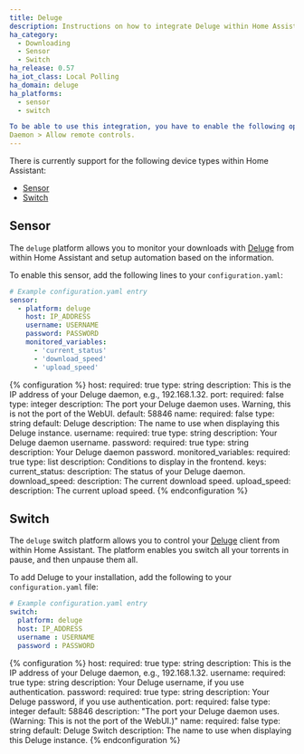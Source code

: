 ```yaml
---
title: Deluge
description: Instructions on how to integrate Deluge within Home Assistant.
ha_category:
  - Downloading
  - Sensor
  - Switch
ha_release: 0.57
ha_iot_class: Local Polling
ha_domain: deluge
ha_platforms:
  - sensor
  - switch

To be able to use this integration, you have to enable the following option in deluge settings:
Daemon > Allow remote controls.
---
```


There is currently support for the following device types within Home Assistant:

- [Sensor](#sensor)
- [Switch](#switch)

## Sensor

The `deluge` platform allows you to monitor your downloads with [Deluge](https://deluge-torrent.org/) from within Home Assistant and setup automation based on the information.

To enable this sensor, add the following lines to your `configuration.yaml`:

```yaml
# Example configuration.yaml entry
sensor:
  - platform: deluge
    host: IP_ADDRESS
    username: USERNAME
    password: PASSWORD
    monitored_variables:
      - 'current_status'
      - 'download_speed'
      - 'upload_speed'
```

{% configuration %}
host:
  required: true
  type: string
  description: This is the IP address of your Deluge daemon, e.g., 192.168.1.32.
port:
  required: false
  type: integer
  description: The port your Deluge daemon uses. Warning, this is not the port of the WebUI.
  default: 58846
name:
  required: false
  type: string
  default: Deluge
  description: The name to use when displaying this Deluge instance.
username:
  required: true
  type: string
  description: Your Deluge daemon username.
password:
  required: true
  type: string
  description: Your Deluge daemon password.
monitored_variables:
  required: true
  type: list
  description: Conditions to display in the frontend.
  keys:
    current_status:
      description: The status of your Deluge daemon.
    download_speed:
      description: The current download speed.
    upload_speed:
      description: The current upload speed.
  {% endconfiguration %}

## Switch

The `deluge` switch platform allows you to control your [Deluge](https://deluge-torrent.org/) client from within Home Assistant. The platform enables you switch all your torrents in pause, and then unpause them all.

To add Deluge to your installation, add the following to your `configuration.yaml` file:

```yaml
# Example configuration.yaml entry
switch:
  platform: deluge
  host: IP_ADDRESS
  username : USERNAME
  password : PASSWORD
```

{% configuration %}
host:
  required: true
  type: string
  description: This is the IP address of your Deluge daemon, e.g., 192.168.1.32.
username:
  required: true
  type: string
  description: Your Deluge username, if you use authentication.
password:
  required: true
  type: string
  description: Your Deluge password, if you use authentication.
port:
  required: false
  type: integer
  default: 58846
  description: "The port your Deluge daemon uses. (Warning: This is not the port of the WebUI.)"
name:
  required: false
  type: string
  default: Deluge Switch
  description: The name to use when displaying this Deluge instance.
{% endconfiguration %}
